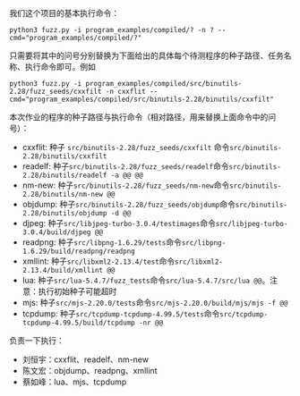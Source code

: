 我们这个项目的基本执行命令：

```
python3 fuzz.py -i program_examples/compiled/? -n ? --cmd="program_examples/compiled/?"
```

只需要将其中的问号分别替换为下面给出的具体每个待测程序的种子路径、任务名称、执行命令即可。例如

```
python3 fuzz.py -i program_examples/compiled/src/binutils-2.28/fuzz_seeds/cxxfilt -n cxxflit --cmd="program_examples/compiled/src/binutils-2.28/binutils/cxxfilt"
```

本次作业的程序的种子路径与执行命令（相对路径，用来替换上面命令中的问号）：

- cxxflit: 种子 `src/binutils-2.28/fuzz_seeds/cxxfilt` 命令`src/binutils-2.28/binutils/cxxfilt`
- readelf: 种子`src/binutils-2.28/fuzz_seeds/readelf`命令`src/binutils-2.28/binutils/readelf -a @@ @@`
- nm-new: 种子`src/binutils-2.28/fuzz_seeds/nm-new`命令`src/binutils-2.28/binutils/nm-new @@`
- objdump: 种子`src/binutils-2.28/fuzz_seeds/objdump`命令`src/binutils-2.28/binutils/objdump -d @@`
- djpeg: 种子`src/libjpeg-turbo-3.0.4/testimages`命令`src/libjpeg-turbo-3.0.4/build/djpeg @@`
- readpng: 种子`src/libpng-1.6.29/tests`命令`src/libpng-1.6.29/build/readpng/readpng`
- xmllint: 种子`src/libxml2-2.13.4/test`命令`src/libxml2-2.13.4/build/xmllint @@`
- lua: 种子`src/lua-5.4.7/fuzz_tests`命令`src/lua-5.4.7/src/lua @@`。注意：执行初始种子可能超时
- mjs: 种子`src/mjs-2.20.0/tests`命令`src/mjs-2.20.0/build/mjs/mjs -f @@`
- tcpdump: 种子`src/tcpdump-tcpdump-4.99.5/tests`命令`src/tcpdump-tcpdump-4.99.5/build/tcpdump -nr @@`

负责一下执行：

- 刘恒宇：cxxflit、readelf、nm-new
- 陈文宏：objdump、readpng、xmllint
- 蔡如峰：lua、mjs、tcpdump

